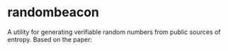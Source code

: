randombeacon
============

A utility for generating verifiable random numbers from public sources of entropy. Based on the paper:  